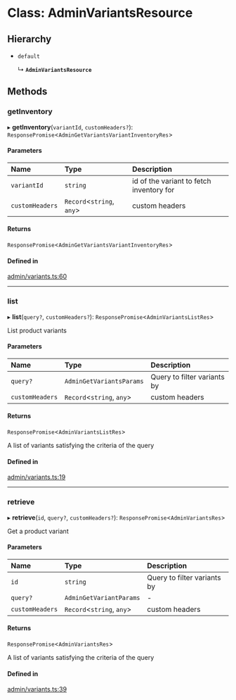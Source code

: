 # Class: AdminVariantsResource

## Hierarchy

- `default`

  ↳ **`AdminVariantsResource`**

## Methods

### getInventory

▸ **getInventory**(`variantId`, `customHeaders?`): `ResponsePromise`<`AdminGetVariantsVariantInventoryRes`\>

#### Parameters

| Name | Type | Description |
| :------ | :------ | :------ |
| `variantId` | `string` | id of the variant to fetch inventory for |
| `customHeaders` | `Record`<`string`, `any`\> | custom headers |

#### Returns

`ResponsePromise`<`AdminGetVariantsVariantInventoryRes`\>

#### Defined in

[admin/variants.ts:60](https://github.com/medusajs/medusa/blob/418ff2a33/packages/medusa-js/src/resources/admin/variants.ts#L60)

___

### list

▸ **list**(`query?`, `customHeaders?`): `ResponsePromise`<`AdminVariantsListRes`\>

List product variants

#### Parameters

| Name | Type | Description |
| :------ | :------ | :------ |
| `query?` | `AdminGetVariantsParams` | Query to filter variants by |
| `customHeaders` | `Record`<`string`, `any`\> | custom headers |

#### Returns

`ResponsePromise`<`AdminVariantsListRes`\>

A list of variants satisfying the criteria of the query

#### Defined in

[admin/variants.ts:19](https://github.com/medusajs/medusa/blob/418ff2a33/packages/medusa-js/src/resources/admin/variants.ts#L19)

___

### retrieve

▸ **retrieve**(`id`, `query?`, `customHeaders?`): `ResponsePromise`<`AdminVariantsRes`\>

Get a product variant

#### Parameters

| Name | Type | Description |
| :------ | :------ | :------ |
| `id` | `string` | Query to filter variants by |
| `query?` | `AdminGetVariantParams` | - |
| `customHeaders` | `Record`<`string`, `any`\> | custom headers |

#### Returns

`ResponsePromise`<`AdminVariantsRes`\>

A list of variants satisfying the criteria of the query

#### Defined in

[admin/variants.ts:39](https://github.com/medusajs/medusa/blob/418ff2a33/packages/medusa-js/src/resources/admin/variants.ts#L39)
